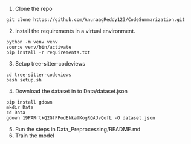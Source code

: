 1. Clone the repo
```
git clone https://github.com/AnuraagReddy123/CodeSummarization.git
```
2. Install the requirements in a virtual environment.
```
python -m venv venv
source venv/bin/activate
pip install -r requirements.txt
```

3. Setup tree-sitter-codeviews
```
cd tree-sitter-codeviews
bash setup.sh
```

4. Download the dataset in to Data/dataset.json
```
pip install gdown
mkdir Data
cd Data
gdown 19PARrtkQ2GfFPodEkkafKogRQAJvQofL -O dataset.json
```

5. Run the steps in Data_Preprocessing/README.md
6. Train the model